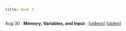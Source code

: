 ```yaml
---
title: Week 2
---
```


Aug 30
: **Memory, Variables, and Input**
  : \[[videos](https://www.youtube.com/playlist?list=PLr509y092L28mMKYbl4cqA26SrxJfd50z)\] \[[slides](https://docs.google.com/presentation/d/1Gx89HbRmqStnIiwTgHhzEq3vzFETc1P1V1KF6a-p58s/edit?usp=sharing)\]
  
<!-- Sep 1
: Data Types
  : 2.2
: **Lab 1 due**{: .label .label-red } -->

<!-- Sep 2
: **Lab**{: .label .label-purple }Lab 2: Memory Lab  -->
<!--   : [Solution](#) -->



